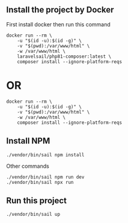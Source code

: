## Install the project by Docker

First install docker then run this command

```
docker run --rm \
    -u "$(id -u):$(id -g)" \
    -v "$(pwd):/var/www/html" \
    -w /var/www/html \
    laravelsail/php81-composer:latest \
    composer install --ignore-platform-reqs
```

# OR

```
docker run --rm \
    -u "$(id -u):$(id -g)" \
    -v "$(pwd):/var/www/html" \
    -w /var/www/html \
    composer install --ignore-platform-reqs
```

## Install NPM

```
./vendor/bin/sail npm install
```

Other commands
```
./vendor/bin/sail npm run dev
./vendor/bin/sail npx run
```

## Run this project 

```
./vendor/bin/sail up
```